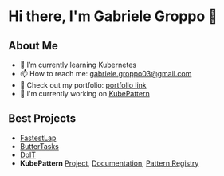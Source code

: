 # Hi there, I'm Gabriele Groppo 👋

## About Me
- 🌱 I’m currently learning Kubernetes
- 📫 How to reach me: [gabriele.groppo03@gmail.com](mailto:gabriele.groppo03@gmail.com)
- 🎨 Check out my portfolio: [portfolio link](https://gabrielegroppo.it)
- 🔭 I'm currently working on [KubePattern](https://github.com/GabrieleGroppo/kubepattern)

## Best Projects
- [FastestLap](https://github.com/mbroglio/FastestLap)
- [ButterTasks](https://github.com/GabrieleGroppo/ButterTasks)
- [DoIT](https://github.com/GabrieleGroppo/DoIT)
- **KubePattern** [Project](https://github.com/GabrieleGroppo/kubepattern), [Documentation](https://github.com/GabrieleGroppo/kubepattern-doc), [Pattern Registry](https://github.com/GabrieleGroppo/kubepattern-registry)
